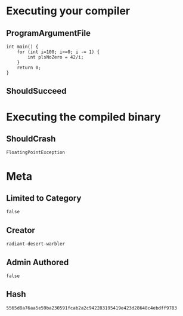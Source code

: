 # Executing your compiler

## ProgramArgumentFile

```
int main() {
    for (int i=100; i>=0; i -= 1) {
        int plsNoZero = 42/i;
    }
    return 0;
}
```

## ShouldSucceed

# Executing the compiled binary

## ShouldCrash

```
FloatingPointException
```

# Meta

## Limited to Category

```
false
```

## Creator

```
radiant-desert-warbler
```

## Admin Authored

```
false
```

## Hash

```
5565d8a76aa5e59ba230591fcab2a2c942283195419e423d28648c4ebdff9783
```
